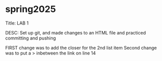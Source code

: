 # spring2025
Title: LAB 1

DESC: Set up git, and made changes to an HTML file and practiced committing and pushing

FIRST change was to add the closer for the 2nd list item
Second change was to put a > inbetween the link on line 14